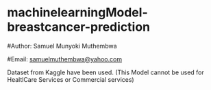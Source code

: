 # machinelearningModel-breastcancer-prediction

#Author: Samuel Munyoki Muthembwa

#Email: samuelmuthembwa@yahoo.com



Dataset from Kaggle have been used. (This Model cannot be used for HealtlCare Services or Commercial services)
